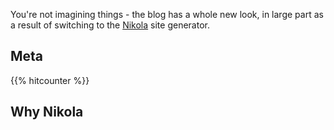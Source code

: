 <!--
.. title: New year, new blog
-->

You're not imagining things - the blog has a whole new look, in large part as a result of switching to the [Nikola](https://getnikola.com) site generator.

<!-- END_TEASER -->

## Meta

{{% hitcounter %}}

## Why Nikola

